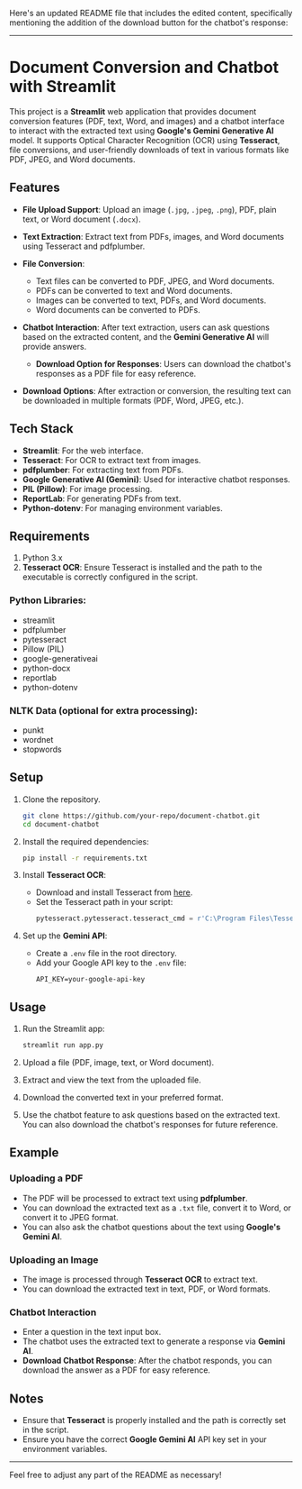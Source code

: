 Here's an updated README file that includes the edited content, specifically mentioning the addition of the download button for the chatbot's response:

---

# Document Conversion and Chatbot with Streamlit

This project is a **Streamlit** web application that provides document conversion features (PDF, text, Word, and images) and a chatbot interface to interact with the extracted text using **Google's Gemini Generative AI** model. It supports Optical Character Recognition (OCR) using **Tesseract**, file conversions, and user-friendly downloads of text in various formats like PDF, JPEG, and Word documents.

## Features

- **File Upload Support**: Upload an image (`.jpg`, `.jpeg`, `.png`), PDF, plain text, or Word document (`.docx`).

- **Text Extraction**: Extract text from PDFs, images, and Word documents using Tesseract and pdfplumber.

- **File Conversion**:
  - Text files can be converted to PDF, JPEG, and Word documents.
  - PDFs can be converted to text and Word documents.
  - Images can be converted to text, PDFs, and Word documents.
  - Word documents can be converted to PDFs.

- **Chatbot Interaction**: After text extraction, users can ask questions based on the extracted content, and the **Gemini Generative AI** will provide answers. 
  - **Download Option for Responses**: Users can download the chatbot's responses as a PDF file for easy reference.

- **Download Options**: After extraction or conversion, the resulting text can be downloaded in multiple formats (PDF, Word, JPEG, etc.).

## Tech Stack

- **Streamlit**: For the web interface.
- **Tesseract**: For OCR to extract text from images.
- **pdfplumber**: For extracting text from PDFs.
- **Google Generative AI (Gemini)**: Used for interactive chatbot responses.
- **PIL (Pillow)**: For image processing.
- **ReportLab**: For generating PDFs from text.
- **Python-dotenv**: For managing environment variables.

## Requirements

1. Python 3.x
2. **Tesseract OCR**: Ensure Tesseract is installed and the path to the executable is correctly configured in the script.

### Python Libraries:
- streamlit
- pdfplumber
- pytesseract
- Pillow (PIL)
- google-generativeai
- python-docx
- reportlab
- python-dotenv

### NLTK Data (optional for extra processing):
- punkt
- wordnet
- stopwords

## Setup

1. Clone the repository.
   ```bash
   git clone https://github.com/your-repo/document-chatbot.git
   cd document-chatbot
   ```

2. Install the required dependencies:
   ```bash
   pip install -r requirements.txt
   ```

3. Install **Tesseract OCR**:
   - Download and install Tesseract from [here](https://github.com/tesseract-ocr/tesseract).
   - Set the Tesseract path in your script:
     ```python
     pytesseract.pytesseract.tesseract_cmd = r'C:\Program Files\Tesseract-OCR\tesseract.exe'
     ```

4. Set up the **Gemini API**:
   - Create a `.env` file in the root directory.
   - Add your Google API key to the `.env` file:
     ```plaintext
     API_KEY=your-google-api-key
     ```

## Usage

1. Run the Streamlit app:
   ```bash
   streamlit run app.py
   ```

2. Upload a file (PDF, image, text, or Word document).

3. Extract and view the text from the uploaded file.

4. Download the converted text in your preferred format.

5. Use the chatbot feature to ask questions based on the extracted text. You can also download the chatbot's responses for future reference.

## Example

### Uploading a PDF
- The PDF will be processed to extract text using **pdfplumber**.
- You can download the extracted text as a `.txt` file, convert it to Word, or convert it to JPEG format.
- You can also ask the chatbot questions about the text using **Google's Gemini AI**.

### Uploading an Image
- The image is processed through **Tesseract OCR** to extract text.
- You can download the extracted text in text, PDF, or Word formats.

### Chatbot Interaction
- Enter a question in the text input box.
- The chatbot uses the extracted text to generate a response via **Gemini AI**.
- **Download Chatbot Response**: After the chatbot responds, you can download the answer as a PDF for easy reference.

## Notes
- Ensure that **Tesseract** is properly installed and the path is correctly set in the script.
- Ensure you have the correct **Google Gemini AI** API key set in your environment variables.

---

Feel free to adjust any part of the README as necessary!
